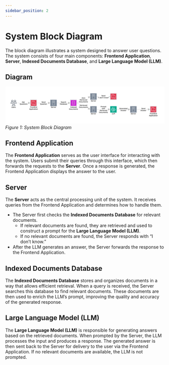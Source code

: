 ```yaml
---
sidebar_position: 2
---
```


# System Block Diagram

The block diagram illustrates a system designed to answer user questions. The system consists of four main components: **Frontend Application**, **Server**, **Indexed Documents Database**, and **Large Language Model (LLM)**.

## Diagram

![Figure 1: System Block Diagram](../../static/img/Block%20Diagram.png)
*Figure 1: System Block Diagram*

## Frontend Application
The **Frontend Application** serves as the user interface for interacting with the system. Users submit their queries through this interface, which then forwards the requests to the **Server**. Once a response is generated, the Frontend Application displays the answer to the user.

## Server
The **Server** acts as the central processing unit of the system. It receives queries from the Frontend Application and determines how to handle them.

- The Server first checks the **Indexed Documents Database** for relevant documents.
  - If relevant documents are found, they are retrieved and used to construct a prompt for the **Large Language Model (LLM)**.
  - If no relevant documents are found, the Server responds with “I don’t know.”
- After the LLM generates an answer, the Server forwards the response to the Frontend Application.

## Indexed Documents Database
The **Indexed Documents Database** stores and organizes documents in a way that allows efficient retrieval. When a query is received, the Server searches this database to find relevant documents. These documents are then used to enrich the LLM’s prompt, improving the quality and accuracy of the generated response.

## Large Language Model (LLM)
The **Large Language Model (LLM)** is responsible for generating answers based on the retrieved documents. When prompted by the Server, the LLM processes the input and produces a response. The generated answer is then sent back to the Server for delivery to the user via the Frontend Application. If no relevant documents are available, the LLM is not prompted.
